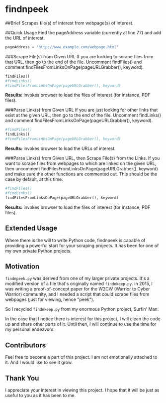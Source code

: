 # findnpeek
##Brief
Scrapes file(s) of interest from webpage(s) of interest.

##Quick Usage
Find the pageAddress variable (currently at line 77) and add the URL of interest.
```Python
pageAddress = 'http://www.example.com/webpage.html'
```

###Scrape File(s) from Given URL
If you are looking to scrape files from that URL, then go to the end of the file. Uncomment findFiles() and comment findFilesFromLinksOnPage(pageURLGrabber(), keyword).

```Python
findFiles()
#findLinks()
#findFilesFromLinksOnPage(pageURLGrabber(), keyword)
```
**Results:** invokes browser to load the files of interest (for instance, PDF files).

###Parse Link(s) from Given URL
If you are just looking for other links that exist at the given URL, then go to the end of the file. Uncomment findLinks() and comment findFilesFromLinksOnPage(pageURLGrabber(), keyword).

```Python
#findFiles()
findLinks()
#findFilesFromLinksOnPage(pageURLGrabber(), keyword)
```
**Results:** invokes browser to load the URLs of interest.

###Parse Link(s) from Given URL, then Scrape File(s) from the Links.
If you want to scrape files from webpages to which are linked on the given URL, then uncomment findFilesFromLinksOnPage(pageURLGrabber(), keyword) and make sure the other functions are commented out. This should be the case by default, at this time.

```Python
#findFiles()
#findLinks()
findFilesFromLinksOnPage(pageURLGrabber(), keyword)
```
**Results:** invokes browser to load the files of interest (for instance, PDF files).

## Extended Usage
Where there is the will to write Python code, findnpeek is capable of providing a powerful start for your scraping projects. It has been for one of my own private Python projects. 

## Motivation
```findnpeek.py``` was derived from one of my larger private projects. It's a modified version of a file that's originally named ```findnkeep.py```. In 2015, I was writing a proof-of-concept paper for the W2CW (Warrior to Cyber Warrior) community, and I needed a script that could scrape files from webpages (just for viewing, hence "peek"). 

So I recycled ```findnkeep.py``` from my enormous Python project, Surfin' Man.

In the case that I notice there is interest for this project, I will clean the code up and share other parts of it. Until then, I will continue to use the time for my personal endeavors.

## Contributors
Feel free to become a part of this project. I am not emotionally attached to it. And I would like to see it grow.

## Thank You
I appreciate your interest in viewing this project. I hope that it will be just as useful to you as it has been to me.
